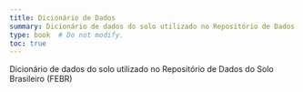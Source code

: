 ```yaml
---
title: Dicionário de Dados
summary: Dicionário de dados do solo utilizado no Repositório de Dados do Solo Brasileiro (FEBR)
type: book  # Do not modify.
toc: true
---
```


Dicionário de dados do solo utilizado no Repositório de Dados do Solo Brasileiro (FEBR)
